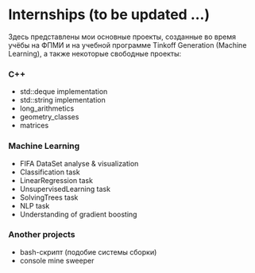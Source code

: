 # Internships (to be updated ...)

Здесь представлены мои основные проекты, созданные во время учёбы на ФПМИ и на учебной программе Tinkoff Generation (Machine Learning), а также некоторые свободные проекты:


### C++
* std::deque implementation
* std::string implementation
* long_arithmetics
* geometry_classes
* matrices

### Machine Learning
* FIFA DataSet analyse & visualization
* Classification task
* LinearRegression task
* UnsupervisedLearning task
* SolvingTrees task
* NLP task
* Understanding of gradient boosting

### Another projects
* bash-скрипт (подобие системы сборки)
* console mine sweeper
